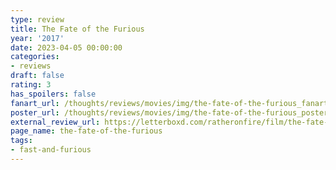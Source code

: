 ```yaml
---
type: review
title: The Fate of the Furious
year: '2017'
date: 2023-04-05 00:00:00
categories:
- reviews
draft: false
rating: 3
has_spoilers: false
fanart_url: /thoughts/reviews/movies/img/the-fate-of-the-furious_fanart.png
poster_url: /thoughts/reviews/movies/img/the-fate-of-the-furious_poster.png
external_review_url: https://letterboxd.com/ratheronfire/film/the-fate-of-the-furious/
page_name: the-fate-of-the-furious
tags:
- fast-and-furious
---
```


